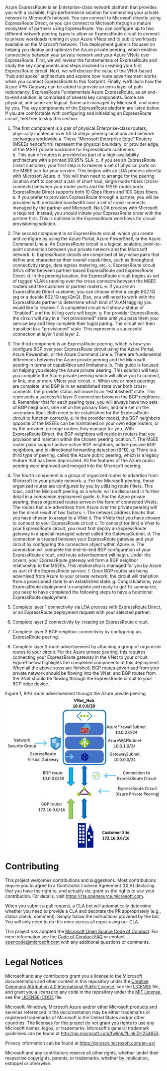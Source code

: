 
Azure ExpressRoute is an Enterprise-class network platform that provides you with a scalable, high-performance solution for connecting your private network to Microsoft’s network.  You can connect to Microsoft directly using ExpressRoute Direct, or you can connect to Microsoft through a mature ecosystem of partners using ExpressRoute.  You can configure up to two different network peering types to allow an ExpressRoute circuit to connect to private workloads running in your Azure VNets and to public workloads available on the Microsoft Network.
This deployment guide is focused on helping you deploy and optimize the Azure private peering, which enables connectivity between your private network and your Azure VNets over ExpressRoute.  First, we will review the fundamentals of ExpressRoute and study the key components and steps involved in creating your first ExpressRoute circuit.  Next, we will discuss the value of the VNet-based “hub and spoke” architecture and explore how route advertisement works when you connect ExpressRoute to this footprint.  Finally, we’ll learn how the Azure VPN Gateway can be added to provide an extra layer of path redundancy. 
ExpressRoute Fundamentals
Azure ExpressRoute, as an end-to-end solution, is comprised of several key components. Some are physical, and some are logical. Some are managed by Microsoft, and some by you. The key components of the ExpressRoute platform are listed below. If you are comfortable with configuring and initializing an ExpressRoute circuit, feel free to skip this section.

1.	The first component is a pair of physical Enterprise-class routers, physically located in over 50 strategic peering locations and network exchanges worldwide 
a.	These “Microsoft Enterprise Edge” Routers (MSEEs henceforth) represent the physical boundary, or provider edge, of the MSFT private backbone for ExpressRoute customers.  
b.	This pair of routers is provided as part of a high-availability architecture with a printed 99.95% SLA.
c.	If you are an ExpressRoute Direct customer, your first step is to reserve a set of physical ports on the MSEE pair for your service. This begins with an LOA process directly with Microsoft Azure. 
d.	You will then need to arrange for the peering location staff to connect a pair of short haul, single mode fibers (cross-connects) between your router ports and the MSEE router ports. ExpressRoute Direct supports both 10 Gbps fibers and 100 Gbps fibers. 
e.	If you prefer to provision ExpressRoute through a partner, you will be provided with dedicated bandwidth over a set of cross-connects managed by the partner and Microsoft. No LOA process with Microsoft is required. Instead, you should initiate your ExpressRoute order with the partner first. This is outlined in the ExpressRoute workflows for circuit provisioning solution. 
 
2.	The second component is an ExpressRoute circuit, which you create and configure by using the Azure Portal, Azure PowerShell, or the Azure Command Line
a.	An ExpressRoute circuit is a logical, scalable, point-to-point connection between your private network and the Microsoft network.
b.	ExpressRoute circuits are comprised of key-value pairs that define and characterize their overall capabilities, such as throughput, connectivity range, data egress metering, etc. 
c.	ExpressRoute circuit SKUs differ between partner-based ExpressRoute and ExpressRoute Direct. 
d.	In the peering location, the ExpressRoute circuit begins as set of tagged VLANs running over the cross-connects between the MSEE routers and the customer or partner routers.
e.	If you are an ExpressRoute Direct customer, you can choose either a single 802.1Q tag or a double 802.1Q tag (QnQ).  Else, you will need to work with the ExpressRoute partner to determine which kind of VLAN tagging you would like to receive.
f.	A completed circuit will show a status of “Enabled”, and the billing cycle will begin. 
g.	For provider ExpressRoute, the circuit will stay in a “not provisioned” state until you pass them your service key and they complete their logial paring. The circuit will then transition to a “provisioned” state. This represents a successful connection at layer 1 and layer 2. 

3.	The third component is an ExpressRoute peering, which is how you configure BGP over your ExpressRoute circuit using the Azure Portal, Azure Powershell, or the Azure Command Line 
a.	There are fundamental differences between the Azure private peering and the Microsoft peering in terms of capabilities and limitations.
b.	This guide is focused on helping you deploy the Azure private peering. This solution will help you complete the Azure private peering which will allow you to connect, or link, one or more VNets your circuit.
c.	When one or more peerings are complete, and BGP is in an established state over both cross-connects, the provider status will move to an “established” state. This represents a successful layer 3 connection between the BGP neighbors.
d.	Remember that for each peering type, you will always have two sets of BGP neighbors, one set on the primary fiber, and one set on the secondary fiber.  Both need to be established for the ExpressRoute circuit to function correctly.
e.	In the provider model, the BGP neighbors opposite of the MSEEs can be maintained on your own edge routers, or by the provider, on edge routers they manage for you. With ExpressRoute Direct, the BGP neighbors will reside in routers that you provision and maintain within the chosen peering location. 
f.	The MSEE router pairs support active-active BGP neighbors, active-passive BGP neighbors, and bi-directional forwarding detection (BFD).
g.	There is a third type of peering, called the Azure public peering, which is a legacy feature that has been deprecated.  All the features of the Azure public peering were improved and merged into the Microsoft peering. 

4.	The fourth component is a group of organized routes to advertise from Microsoft to your private network. 
a.	For the Microsoft peering, these organized routes are configured by you by utilizing route filters.  This topic, and the Microsoft peering as a whole, will be discussed in further detail in a companion deployment guide. 
b.	For the Azure private peering, these organized routes arrive in the form of connected VNets.  The routes that are advertised from Azure over the private peering will be the direct result of two factors:
i.	The network address blocks that you have chosen to assign to a VNet
ii.	The VNets that you have chosen to connect to your ExpressRoute circuit
c.	To connect (or link) a VNet to your ExpressRoute circuit, you must first deploy an ExpressRoute gateway in a special managed subnet called the GatewaySubnet. 
d.	The connection is created between your ExpressRoute gateway and your circuit by configuring the connection object within Azure. 
e.	The connection will complete the end-to-end BGP configuration of your ExpressRoute circuit, and route advertisement will begin. Under the covers, your ExpressRoute gateway will form a BGP neighbor relationship to the MSEEs. This relationship is managed for you by Azure as part of the ExpressRoute service. 
f.	Once BGP routes are being advertised from Azure to your private network, the circuit will transition from a provisioned state to an established state.
g.	Congratulations, your ExpressRoute deployment is complete and ready to go!
To summarize, you need to have completed the following steps to have a functional ExpressRoute deployment: 
1.	Complete layer 1 connectivity via LOA process with ExpressRoute Direct, or an ExpressRoute deployment request with your selected partner.
2.	Complete layer 2 connectivity by creating an ExpressRoute circuit.
3.	Complete layer 3 BGP neighbor connectivity by configuring an ExpressRoute peering. 
4.	Complete layer 3 route advertisement by attaching a group of organized routes to your circuit. For the Azure private peering, this requires connecting your ExpressRoute gateway in the VNet to your circuit.
Figure1 below highlights the completed components of this deployment.  When all the above steps are finished, BGP routes advertised from your private network should be flowing into the VNet, and BGP routes from the VNet should be flowing through the ExpressRoute circuit to your BGP edge device. 






Figure 1, BPG route advertisement through the Azure private peering
![alt text](https://github.com/jgmitter/images/blob/master/ERBW.jpg)




# Contributing

This project welcomes contributions and suggestions.  Most contributions require you to agree to a
Contributor License Agreement (CLA) declaring that you have the right to, and actually do, grant us
the rights to use your contribution. For details, visit https://cla.opensource.microsoft.com.

When you submit a pull request, a CLA bot will automatically determine whether you need to provide
a CLA and decorate the PR appropriately (e.g., status check, comment). Simply follow the instructions
provided by the bot. You will only need to do this once across all repos using our CLA.

This project has adopted the [Microsoft Open Source Code of Conduct](https://opensource.microsoft.com/codeofconduct/).
For more information see the [Code of Conduct FAQ](https://opensource.microsoft.com/codeofconduct/faq/) or
contact [opencode@microsoft.com](mailto:opencode@microsoft.com) with any additional questions or comments.

# Legal Notices

Microsoft and any contributors grant you a license to the Microsoft documentation and other content
in this repository under the [Creative Commons Attribution 4.0 International Public License](https://creativecommons.org/licenses/by/4.0/legalcode),
see the [LICENSE](LICENSE) file, and grant you a license to any code in the repository under the [MIT License](https://opensource.org/licenses/MIT), see the
[LICENSE-CODE](LICENSE-CODE) file.

Microsoft, Windows, Microsoft Azure and/or other Microsoft products and services referenced in the documentation
may be either trademarks or registered trademarks of Microsoft in the United States and/or other countries.
The licenses for this project do not grant you rights to use any Microsoft names, logos, or trademarks.
Microsoft's general trademark guidelines can be found at http://go.microsoft.com/fwlink/?LinkID=254653.

Privacy information can be found at https://privacy.microsoft.com/en-us/

Microsoft and any contributors reserve all other rights, whether under their respective copyrights, patents,
or trademarks, whether by implication, estoppel or otherwise.
